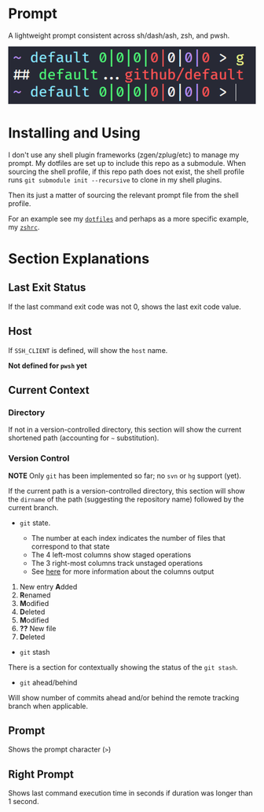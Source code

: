 # Prompt

A lightweight prompt consistent across sh/dash/ash, zsh, and pwsh.

![prompt](./pics/prompt.png)

# Installing and Using

I don't use any shell plugin frameworks (zgen/zplug/etc) to manage my prompt. My dotfiles are set up to include this repo as a submodule. When sourcing the shell profile, if this repo path does not exist, the shell profile runs `git submodule init --recursive` to clone in my shell plugins.

Then its just a matter of sourcing the relevant prompt file from the shell profile.

For an example see my [`dotfiles`](https://github.com/nathanblair/dotfiles) and perhaps as a more specific example, my [`zshrc`](https://github.com/nathanblair/dotfiles/blob/default/.zshrc).

# Section Explanations

## Last Exit Status

If the last command exit code was not 0, shows the last exit code value.

## Host

If `SSH_CLIENT` is defined, will show the `host` name.

**Not defined for `pwsh` yet**

## Current Context

### Directory

If not in a version-controlled directory, this section will show the current shortened path (accounting for `~` substitution).

### Version Control

**NOTE** Only `git` has been implemented so far; no `svn` or `hg` support (yet).

If the current path is a version-controlled directory, this section will show the `dirname` of the path (suggesting the repository name) followed by the current branch.

- `git` state.

    - The number at each index indicates the number of files that correspond to that state
    - The 4 left-most columns show staged operations
    - The 3 right-most columns track unstaged operations
    - See [here](https://www.git-scm.com/docs/git-status#_short_format) for more information about the columns output

1. New entry **A**dded
2. **R**enamed
3. **M**odified
4. **D**eleted
5. **M**odified
6. **??** New file
7. **D**eleted

- `git` stash

There is a section for contextually showing the status of the `git stash`.

- `git` ahead/behind

Will show number of commits ahead and/or behind the remote tracking branch when applicable.

## Prompt

Shows the prompt character (`>`)

## Right Prompt

Shows last command execution time in seconds if duration was longer than 1 second.
